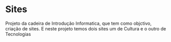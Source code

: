 # Sites
 Projeto da cadeira de Introdução Informatica, que tem como objctivo, criação de sites. E neste projeto temos dois sites um de Cultura e  o outro de Tecnologias

